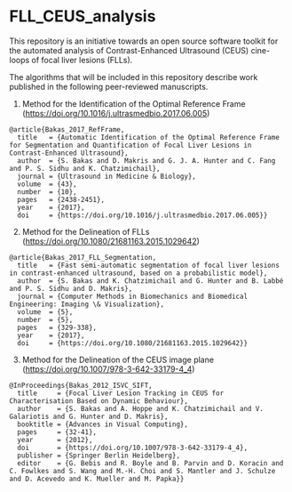 # FLL_CEUS_analysis
This repository is an initiative towards an open source software toolkit for the automated analysis of Contrast-Enhanced Ultrasound (CEUS) cine-loops of focal liver lesions (FLLs).

The algorithms that will be included in this repository describe work published in the following peer-reviewed manuscripts.

1. Method for the Identification of the Optimal Reference Frame (https://doi.org/10.1016/j.ultrasmedbio.2017.06.005)
```
@article{Bakas_2017_RefFrame,
  title   = {Automatic Identification of the Optimal Reference Frame for Segmentation and Quantification of Focal Liver Lesions in Contrast-Enhanced Ultrasound},
  author  = {S. Bakas and D. Makris and G. J. A. Hunter and C. Fang and P. S. Sidhu and K. Chatzimichail},
  journal = {Ultrasound in Medicine & Biology},
  volume  = {43},
  number  = {10},
  pages   = {2438-2451},
  year    = {2017},
  doi     = {https://doi.org/10.1016/j.ultrasmedbio.2017.06.005}}
```



2. Method for the Delineation of FLLs (https://doi.org/10.1080/21681163.2015.1029642)
```
@article{Bakas_2017_FLL_Segmentation,
  title   = {Fast semi-automatic segmentation of focal liver lesions in contrast-enhanced ultrasound, based on a probabilistic model},
  author  = {S. Bakas and K. Chatzimichail and G. Hunter and B. Labbé and P. S. Sidhu and D. Makris},
  journal = {Computer Methods in Biomechanics and Biomedical Engineering: Imaging \& Visualization},
  volume  = {5},
  number  = {5},
  pages   = {329-338},
  year    = {2017},
  doi     = {https://doi.org/10.1080/21681163.2015.1029642}}
```



3. Method for the Delineation of the CEUS image plane (https://doi.org/10.1007/978-3-642-33179-4_4)
```
@InProceedings{Bakas_2012_ISVC_SIFT,
  title     = {Focal Liver Lesion Tracking in CEUS for Characterisation Based on Dynamic Behaviour},
  author    = {S. Bakas and A. Hoppe and K. Chatzimichail and V. Galariotis and G. Hunter and D. Makris},
  booktitle = {Advances in Visual Computing},
  pages     = {32-41},
  year      = {2012},
  doi       = {https://doi.org/10.1007/978-3-642-33179-4_4},
  publisher = {Springer Berlin Heidelberg},
  editor    = {G. Bebis and R. Boyle and B. Parvin and D. Koracin and C. Fowlkes and S. Wang and M.-H. Choi and S. Mantler and J. Schulze and D. Acevedo and K. Mueller and M. Papka}}
```
